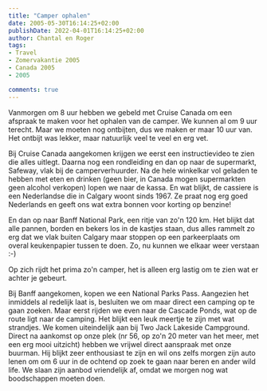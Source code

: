 ```yaml
---
title: "Camper ophalen"
date: 2005-05-30T16:14:25+02:00
publishDate: 2022-04-01T16:14:25+02:00
author: Chantal en Roger
tags:
- Travel
- Zomervakantie 2005
- Canada 2005
- 2005

comments: true
---
```


Vanmorgen om 8 uur hebben we gebeld met Cruise Canada om een afspraak te maken voor het ophalen van de camper. We kunnen al om 9 uur terecht. Maar we moeten nog ontbijten, dus we maken er maar 10 uur van. Het ontbijt was lekker, maar natuurlijk veel te veel en erg vet.

Bij Cruise Canada aangekomen krijgen we eerst een instructievideo te zien die alles uitlegt. Daarna nog een rondleiding en dan op naar de supermarkt, Safeway, vlak bij de camperverhuurder. Na de hele winkelkar vol geladen te hebben met eten en drinken (geen bier, in Canada mogen supermarkten geen alcohol verkopen) lopen we naar de kassa. En wat blijkt, de cassiere is een Nederlandse die in Calgary woont sinds 1967. Ze praat nog erg goed Nederlands en geeft ons wat extra bonnen voor korting op benzine!

En dan op naar Banff National Park, een ritje van zo'n 120 km. Het blijkt dat alle pannen, borden en bekers los in de kastjes staan, dus alles rammelt zo erg dat we vlak buiten Calgary maar stoppen op een parkeerplaats om overal keukenpapier tussen te doen. Zo, nu kunnen we elkaar weer verstaan :-)

Op zich rijdt het prima zo'n camper, het is alleen erg lastig om te zien wat er achter je gebeurt.

Bij Banff aangekomen, kopen we een National Parks Pass. Aangezien het inmiddels al redelijk laat is, besluiten we om maar direct een camping op te gaan zoeken. Maar eerst rijden we even naar de Cascade Ponds, wat op de route ligt naar de camping. Het blijkt een leuk meertje te zijn met wat strandjes. We komen uiteindelijk aan bij Two Jack Lakeside Campground. Direct na aankomst op onze plek (nr 56, op zo'n 20 meter van het meer, met een erg mooi uitzicht) hebben we vrijwel direct aanspraak met onze buurman. Hij blijkt zeer enthousiast te zijn en wil ons zelfs morgen zijn auto lenen om om 6 uur in de ochtend op zoek te gaan naar beren en ander wild life. We slaan zijn aanbod vriendelijk af, omdat we morgen nog wat boodschappen moeten doen.
